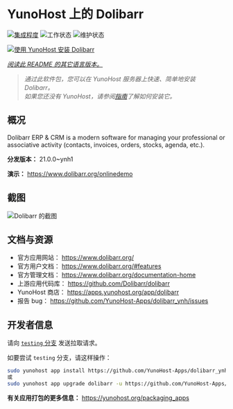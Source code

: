 <!--
注意：此 README 由 <https://github.com/YunoHost/apps/tree/master/tools/readme_generator> 自动生成
请勿手动编辑。
-->

# YunoHost 上的 Dolibarr

[![集成程度](https://apps.yunohost.org/badge/integration/dolibarr)](https://ci-apps.yunohost.org/ci/apps/dolibarr/)
![工作状态](https://apps.yunohost.org/badge/state/dolibarr)
![维护状态](https://apps.yunohost.org/badge/maintained/dolibarr)

[![使用 YunoHost 安装 Dolibarr](https://install-app.yunohost.org/install-with-yunohost.svg)](https://install-app.yunohost.org/?app=dolibarr)

*[阅读此 README 的其它语言版本。](./ALL_README.md)*

> *通过此软件包，您可以在 YunoHost 服务器上快速、简单地安装 Dolibarr。*  
> *如果您还没有 YunoHost，请参阅[指南](https://yunohost.org/install)了解如何安装它。*

## 概况

Dolibarr ERP & CRM is a modern software for managing your professional or associative activity (contacts, invoices, orders, stocks, agenda, etc.).

**分发版本：** 21.0.0~ynh1

**演示：** <https://www.dolibarr.org/onlinedemo>

## 截图

![Dolibarr 的截图](./doc/screenshots/screenshot.jpg)

## 文档与资源

- 官方应用网站： <https://www.dolibarr.org/>
- 官方用户文档： <https://www.dolibarr.org/#features>
- 官方管理文档： <https://www.dolibarr.org/documentation-home>
- 上游应用代码库： <https://github.com/Dolibarr/dolibarr>
- YunoHost 商店： <https://apps.yunohost.org/app/dolibarr>
- 报告 bug： <https://github.com/YunoHost-Apps/dolibarr_ynh/issues>

## 开发者信息

请向 [`testing` 分支](https://github.com/YunoHost-Apps/dolibarr_ynh/tree/testing) 发送拉取请求。

如要尝试 `testing` 分支，请这样操作：

```bash
sudo yunohost app install https://github.com/YunoHost-Apps/dolibarr_ynh/tree/testing --debug
或
sudo yunohost app upgrade dolibarr -u https://github.com/YunoHost-Apps/dolibarr_ynh/tree/testing --debug
```

**有关应用打包的更多信息：** <https://yunohost.org/packaging_apps>

